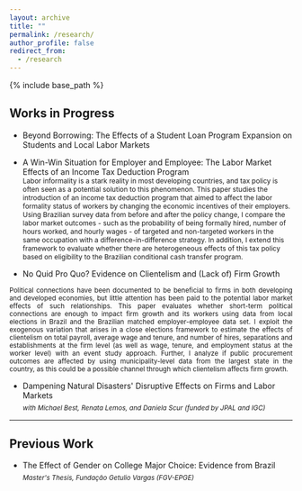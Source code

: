 ```yaml
---
layout: archive
title: ""
permalink: /research/
author_profile: false
redirect_from:
  - /research
---
```


{% include base_path %}

## Works in Progress

* Beyond Borrowing: The Effects of a Student Loan Program Expansion on Students and Local Labor Markets   

* A Win-Win Situation for Employer and Employee: The Labor Market Effects of an Income Tax Deduction Program   
<span style="text-align:justify;font-size:12px">Labor informality is a stark reality in most developing countries, and tax policy is often seen as a potential solution to this phenomenon. This paper studies the introduction of an income tax deduction program that aimed to affect the labor formality status of workers by changing the economic incentives of their employers. Using Brazilian survey data from before and after the policy change, I compare the labor market outcomes - such as the probability of being formally hired, number of hours worked, and hourly wages - of targeted and non-targeted workers in the same occupation with a difference-in-difference strategy. In addition, I extend this framework to evaluate whether there are heterogeneous effects of this tax policy based on eligibility to the Brazilian conditional cash transfer program.</span>   

* No Quid Pro Quo? Evidence on Clientelism and (Lack of) Firm Growth  
<div align = "justify"><sub>Political connections have been documented to be beneficial to firms in both developing and developed economies, but little attention has been paid to the potential labor market effects of such relationships. This paper evaluates whether short-term political connections are enough to impact firm growth and its workers using data from local elections in Brazil and the Brazilian matched employer-employee data set. I exploit the exogenous variation that arises in a close elections framework to estimate the effects of clientelism on total payroll, average wage and tenure, and number of hires, separations and establishments at the firm level (as well as wage, tenure, and employment status at the worker level) with an event study approach. Further, I analyze if public procurement outcomes are affected by using municipality-level data from the largest state in the country, as this could be a possible channel through which clientelism affects firm growth.</sub></div>   

* Dampening Natural Disasters' Disruptive Effects on Firms and Labor Markets   
<sub>*with Michael Best, Renata Lemos, and Daniela Scur (funded by JPAL and IGC)*</sub>

---

## Previous Work

* The Effect of Gender on College Major Choice: Evidence from Brazil  
<sub>*Master's Thesis, Fundação Getulio Vargas (FGV-EPGE)*</sub>
